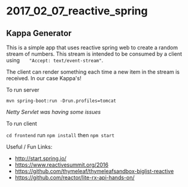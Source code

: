 # 2017_02_07_reactive_spring
## Kappa Generator

This is a simple app that uses reactive spring web to create a random stream of numbers. This stream is intended to be consumed by a client using 
`    "Accept: text/event-stream"
`.

The client can render something each time a new item in the stream is received. In our case Kappa's!

To run server

`mvn spring-boot:run -Drun.profiles=tomcat`

_Netty Servlet was having some issues_

To run client

`cd frontend` run `npm install` then `npm start`


Useful / Fun Links:
* http://start.spring.io/
* https://www.reactivesummit.org/2016
* https://github.com/thymeleaf/thymeleafsandbox-biglist-reactive
* https://github.com/reactor/lite-rx-api-hands-on/
